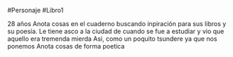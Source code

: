 #Personaje #Libro1 

28 años
Anota cosas en el cuaderno buscando inpiración para sus libros y su poesía.
Le tiene asco a la ciudad de cuando se fue a estudiar y vio que aquello era tremenda mierda
Así, como un poquito tsundere ya que nos ponemos
Anota cosas de forma poetica


